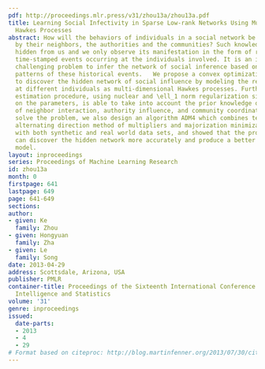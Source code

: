 ```yaml
---
pdf: http://proceedings.mlr.press/v31/zhou13a/zhou13a.pdf
title: Learning Social Infectivity in Sparse Low-rank Networks Using Multi-dimensional
  Hawkes Processes
abstract: How will the behaviors of individuals in a social network be influenced
  by their neighbors, the authorities and the communities? Such knowledge is often
  hidden from us and we only observe its manifestation in the form of recurrent and
  time-stamped events occurring at the individuals involved. It is an important yet
  challenging problem to infer the network of social inference based on the temporal
  patterns of these historical events.   We propose a convex optimization approach
  to discover the hidden network of social influence by modeling the recurrent events
  at different individuals as multi-dimensional Hawkes processes. Furthermore, our
  estimation procedure, using nuclear and \ell_1 norm regularization simultaneously
  on the parameters, is able to take into account the prior knowledge of the presence
  of neighbor interaction, authority influence, and community coordination. To efficiently
  solve the problem, we also design an algorithm ADM4 which combines techniques of
  alternating direction method of multipliers and majorization minimization. We experimented
  with both synthetic and real world data sets, and showed that the proposed method
  can discover the hidden network more accurately and produce a better predictive
  model.
layout: inproceedings
series: Proceedings of Machine Learning Research
id: zhou13a
month: 0
firstpage: 641
lastpage: 649
page: 641-649
sections: 
author:
- given: Ke
  family: Zhou
- given: Hongyuan
  family: Zha
- given: Le
  family: Song
date: 2013-04-29
address: Scottsdale, Arizona, USA
publisher: PMLR
container-title: Proceedings of the Sixteenth International Conference on Artificial
  Intelligence and Statistics
volume: '31'
genre: inproceedings
issued:
  date-parts:
  - 2013
  - 4
  - 29
# Format based on citeproc: http://blog.martinfenner.org/2013/07/30/citeproc-yaml-for-bibliographies/
---
```

